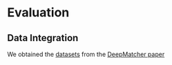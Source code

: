 # Evaluation 

## Data Integration

We obtained the [datasets](DataIntegration.json) from the [DeepMatcher paper](https://github.com/anhaidgroup/deepmatcher/blob/master/Datasets.md)
